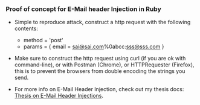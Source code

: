 ### Proof of concept for E-Mail header Injection in Ruby

* Simple to reproduce attack, construct a http request with the following contents:
    * method = 'post'
    * params = {
        email = sai@sai.com%0abcc:sss@sss.com
    }

* Make sure to construct the http request using curl (if you are ok with command-line),
or with Postman (Chrome), or HTTPRequester (Firefox), this is to prevent the browsers
from double encoding the strings you send.


* For more info on E-Mail Header Injection, check out my thesis docs: [Thesis on E-Mail Header Injections](https://github.com/TDA/Email-Injection-Docs).